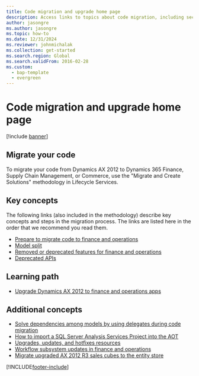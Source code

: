 ```yaml
---
title: Code migration and upgrade home page
description: Access links to topics about code migration, including sections dedicating to key concepts, learning paths, and additional concepts.
author: jasongre
ms.author: jasongre
ms.topic: how-to
ms.date: 12/31/2024
ms.reviewer: johnmichalak
ms.collection: get-started
ms.search.region: Global
ms.search.validFrom: 2016-02-28
ms.custom: 
  - bap-template
  - evergreen
---
```


# Code migration and upgrade home page

[!include [banner](../includes/banner.md)]

## Migrate your code

To migrate your code from Dynamics AX 2012 to Dynamics 365 Finance, Supply Chain Management, or Commerce, use the "Migrate and Create Solutions" methodology in Lifecycle Services.

## Key concepts

The following links (also included in the methodology) describe key concepts and steps in the migration process. The links are listed here in the order that we recommend you read them.

- [Prepare to migrate code to finance and operations](prepare-migration.md)
- [Model split](../dev-tools/model-split.md)
- [Removed or deprecated features for finance and operations](deprecated-features.md)
- [Deprecated APIs](deprecated-apis.md)

## Learning path

- [Upgrade Dynamics AX 2012 to finance and operations apps](/training/paths/upgrade-ax-2012-finance-operations/)

## Additional concepts

- [Solve dependencies among models by using delegates during code migration](delegates-migration.md)
- [How to import a SQL Server Analysis Services Project into the AOT](/dynamicsax-2012/appuser-itpro/import-a-sql-server-analysis-services-project-into-the-aot)
- [Upgrades, updates, and hotfixes resources](upgrade-home-page.md)
- [Workflow subsystem updates in finance and operations](workflow-subsystem.md)
- [Migrate upgraded AX 2012 R3 sales cubes to the entity store](migrate-upgraded-cube-entity-store.md)



[!INCLUDE[footer-include](../../../includes/footer-banner.md)]
